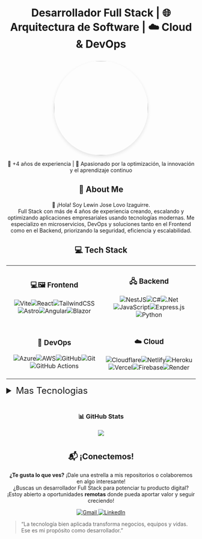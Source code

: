 
<div align="center">
<h1 align="center" style="border:none;padding-bottom:0;margin-bottom:0;" >
  
  **Desarrollador Full Stack** | 🌐 **Arquitectura de Software** | ☁️ **Cloud & DevOps**
  </h1 >
<img  src ="https://github.com/user-attachments/assets/627698c8-6469-4442-a60e-838b9aa2060a" style="width:250px;heigh:250px;border-radius: 50%; box-shadow: 0 4px 10px rgba(0, 0, 0, 0.1);" />
  <p  align="center" style="border:none;padding-bottom:0;margin-bottom:0" >
  💼 +4 años de experiencia | 🧠 Apasionado por la optimización, la innovación y el aprendizaje continuo</p>

  <h2 style="border:none;padding-bottom:0;margin-bottom:20px">💫 About Me</h2>
👋 ¡Hola! Soy Lewin Jose Lovo Izaguirre.
<br>
Full Stack con más de 4 años de experiencia creando, escalando y optimizando aplicaciones empresariales usando tecnologías modernas. Me especializo en microservicios, DevOps y soluciones tanto en el Frontend como en el Backend, priorizando la seguridad, eficiencia y escalabilidad.

</div>

<div align="center">
<h2 style="border:none;padding-bottom:0;margin-bottom:20px">💻 Tech Stack</h2>
<table border="0">
<tr>
<td align="center" width="400px">

<h3 style="border:none;padding-bottom:0;margin-bottom:20px">💻🖼️ Frontend</h3>

![Vite](https://img.shields.io/badge/vite-%23646CFF.svg?style=for-the-badge&logo=vite&logoColor=white)![React](https://img.shields.io/badge/react-%2320232a.svg?style=for-the-badge&logo=react&logoColor=%2361DAFB)![TailwindCSS](https://img.shields.io/badge/tailwindcss-%2338B2AC.svg?style=for-the-badge&logo=tailwind-css&logoColor=white)![Astro](https://img.shields.io/badge/astro-%232C2052.svg?style=for-the-badge&logo=astro&logoColor=white)![Angular](https://img.shields.io/badge/angular-%23DD0031.svg?style=for-the-badge&logo=angular&logoColor=white)![Blazor](https://img.shields.io/badge/blazor-%235C2D91.svg?style=for-the-badge&logo=blazor&logoColor=white)
</td>
<td align="center" width="400px">


<h3 style="border:none;padding-bottom:0;margin-bottom:20px">🖧 Backend</h3></h3>

![NestJS](https://img.shields.io/badge/nestjs-%23E0234E.svg?style=for-the-badge&logo=nestjs&logoColor=white)![C#](https://img.shields.io/badge/c%23-%23239120.svg?style=for-the-badge&logo=csharp&logoColor=white)![.Net](https://img.shields.io/badge/.NET-5C2D91?style=for-the-badge&logo=.net&logoColor=white)
![JavaScript](https://img.shields.io/badge/javascript-%23323330.svg?style=for-the-badge&logo=javascript&logoColor=%23F7DF1E)![Express.js](https://img.shields.io/badge/express.js-%23404d59.svg?style=for-the-badge&logo=express&logoColor=%2361DAFB)![Python](https://img.shields.io/badge/python-3670A0?style=for-the-badge&logo=python&logoColor=ffdd54)
</td>
</tr>

<tr>

<td align="center" width="400px">
<h3 style="border:none;padding-bottom:0;margin-bottom:20px">🔄 DevOps</h3>

![Azure](https://img.shields.io/badge/azure-%230072C6.svg?style=for-the-badge&logo=microsoftazure&logoColor=white)![AWS](https://img.shields.io/badge/AWS-%23FF9900.svg?style=for-the-badge&logo=amazon-aws&logoColor=white)![GitHub](https://img.shields.io/badge/github-%23121011.svg?style=for-the-badge&logo=github&logoColor=white)![Git](https://img.shields.io/badge/git-%23F05033.svg?style=for-the-badge&logo=git&logoColor=white)![GitHub Actions](https://img.shields.io/badge/github%20actions-%232671E5.svg?style=for-the-badge&logo=githubactions&logoColor=white)
</td>
<td align="center" width="400px">
<h3 style="border:none;padding-bottom:0;margin-bottom:20px">☁️ Cloud</h3>

![Cloudflare](https://img.shields.io/badge/Cloudflare-F38020?style=for-the-badge&logo=Cloudflare&logoColor=white)![Netlify](https://img.shields.io/badge/netlify-%23000000.svg?style=for-the-badge&logo=netlify&logoColor=#00C7B7)![Heroku](https://img.shields.io/badge/heroku-%23430098.svg?style=for-the-badge&logo=heroku&logoColor=white)![Vercel](https://img.shields.io/badge/vercel-%23000000.svg?style=for-the-badge&logo=vercel&logoColor=white)![Firebase](https://img.shields.io/badge/firebase-%23039BE5.svg?style=for-the-badge&logo=firebase)![Render](https://img.shields.io/badge/Render-%46E3B7.svg?style=for-the-badge&logo=render&logoColor=white)
</td>
</tr>
</table>

</div>

  <details>
  <summary style="font-size:24px;margin-bottom:20px">Mas Tecnologias</summary>
  <details style="margin-top:20px">
  <summary>🖥️ Frontend</summary>
  <p>

  ![CSS3](https://img.shields.io/badge/css3-%231572B6.svg?style=for-the-badge&logo=css3&logoColor=white)![HTML5](https://img.shields.io/badge/html5-%23E34F26.svg?style=for-the-badge&logo=html5&logoColor=white)![Bootstrap](https://img.shields.io/badge/bootstrap-%238511FA.svg?style=for-the-badge&logo=bootstrap&logoColor=white)![jQuery](https://img.shields.io/badge/jquery-%230769AD.svg?style=for-the-badge&logo=jquery&logoColor=white)![React](https://img.shields.io/badge/react-%2320232a.svg?style=for-the-badge&logo=react&logoColor=%2361DAFB)![React Query](https://img.shields.io/badge/-React%20Query-FF4154?style=for-the-badge&logo=react%20query&logoColor=white)![React Router](https://img.shields.io/badge/React_Router-CA4245?style=for-the-badge&logo=react-router&logoColor=white)![Redux](https://img.shields.io/badge/redux-%23593d88.svg?style=for-the-badge&logo=redux&logoColor=white)![RxJS](https://img.shields.io/badge/rxjs-%23B7178C.svg?style=for-the-badge&logo=reactivex&logoColor=white)![SASS](https://img.shields.io/badge/SASS-hotpink.svg?style=for-the-badge&logo=SASS&logoColor=white)
</p>
</details>
<details>
  <summary>🖧 Backend</summary>
  <p>

  ![Fastify](https://img.shields.io/badge/fastify-%23000000.svg?style=for-the-badge&logo=fastify&logoColor=white)![Socket.io](https://img.shields.io/badge/Socket.io-black?style=for-the-badge&logo=socket.io&badgeColor=010101)![Prisma](https://img.shields.io/badge/Prisma-3982CE?style=for-the-badge&logo=Prisma&logoColor=white)![JWT](https://img.shields.io/badge/JWT-black?style=for-the-badge&logo=JSON%20web%20tokens)
  </p>
</details>
<details>
  <summary>Testing</summary>
  <p>

  ![Insomnia](https://img.shields.io/badge/Insomnia-black?style=for-the-badge&logo=insomnia&logoColor=5849BE)![Swagger](https://img.shields.io/badge/-Swagger-%23Clojure?style=for-the-badge&logo=swagger&logoColor=white)![Postman](https://img.shields.io/badge/Postman-FF6C37?style=for-the-badge&logo=postman&logoColor=white)  
</p>
</details>

<details>
  <summary>Databases</summary>
  <p>

  ![AmazonDynamoDB](https://img.shields.io/badge/Amazon%20DynamoDB-4053D6?style=for-the-badge&logo=Amazon%20DynamoDB&logoColor=white)![ApacheCassandra](https://img.shields.io/badge/cassandra-%231287B1.svg?style=for-the-badge&logo=apache-cassandra&logoColor=white)![Firebase](https://img.shields.io/badge/firebase-a08021?style=for-the-badge&logo=firebase&logoColor=ffcd34)![MariaDB](https://img.shields.io/badge/MariaDB-003545?style=for-the-badge&logo=mariadb&logoColor=white)![MicrosoftSQLServer](https://img.shields.io/badge/Microsoft%20SQL%20Server-CC2927?style=for-the-badge&logo=microsoft%20sql%20server&logoColor=white)![MongoDB](https://img.shields.io/badge/MongoDB-%234ea94b.svg?style=for-the-badge&logo=mongodb&logoColor=white)![MySQL](https://img.shields.io/badge/mysql-4479A1.svg?style=for-the-badge&logo=mysql&logoColor=white)![Postgres](https://img.shields.io/badge/postgres-%23316192.svg?style=for-the-badge&logo=postgresql&logoColor=white)![Redis](https://img.shields.io/badge/redis-%23DD0031.svg?style=for-the-badge&logo=redis&logoColor=white)![SQLite](https://img.shields.io/badge/sqlite-%2307405e.svg?style=for-the-badge&logo=sqlite&logoColor=white)  
</p>
</details>
</details>

<div align="center">
  
<h3 style="border:none;padding-bottom:0;margin-bottom:20px">📊 GitHub Stats</h3>

![](https://nirzak-streak-stats.vercel.app/?user=llovo-code&theme=dark&hide_border=false)

</div>

<div align="center" style="margin-top: 40px;">
  <h2 style="border:none;padding-bottom:0;margin-bottom:20px;">📬 ¡Conectemos!</h2>
  <p style="font-size: 16px;">

  **¿Te gusta lo que ves?** ¡Dale una estrella a mis repositorios o colaboremos en algo interesante!
  <br/>
  ¿Buscas un desarrollador Full Stack para potenciar tu producto digital? 
  <br/>
  ¡Estoy abierto a oportunidades <strong>remotas</strong> donde pueda aportar valor y seguir creciendo!
  </p>
  <p>
    <a href="mailto:lewinjoselovo@gmail.com">
      <img src="https://img.shields.io/badge/Email-D14836?style=for-the-badge&logo=gmail&logoColor=white" alt="Gmail"/>
    </a>
    <a href="https://www.linkedin.com/in/lewin-lovo" target="_blank">
      <img src="https://img.shields.io/badge/LinkedIn-0077B5?style=for-the-badge&logo=linkedin&logoColor=white" alt="LinkedIn"/>
    </a>
  </p>
</div>

> “La tecnología bien aplicada transforma negocios, equipos y vidas. Ese es mi propósito como desarrollador.”
